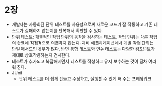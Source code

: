 # 2장
- 개발자는 자동화된 단위 테스트를 사용함으로써 새로운 코드가 잘 작동하고 기존 테스트가 실패하지 않는지를 반복해서 확인할 수 있다.
- 단위 테스트: 개별적인 작업 단위의 동작을 검사하는 테스트. 작업 단위는 다른 작업의 완료에 직접적으로 의존하지 않는다. 자바 애플리케이션에서 개별 작업 단위는 단일 매서드인 경우가 많다. 반면 통합 테스트와 인수 테스트는 다양한 컴포넌트가 제대로 상호작용하는지 검사한다.
- 테스트가 추가되고 복잡해지면서 테스트를 작성하고 유지 보수하는 것이 점차 여러워 진다.
- JUnit
  - 단위 테스트를 더 쉽게 만들고 수정하고, 실행할 수 있게 해 주는 프레임워크